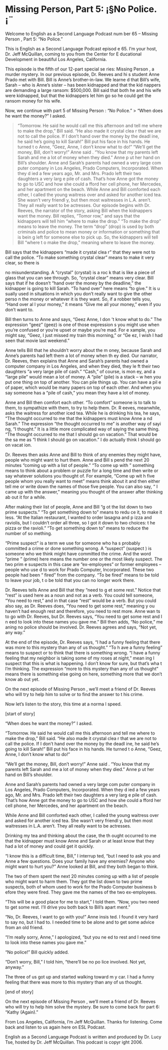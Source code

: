 # Missing Person, Part 5: ¡§No Police.¡¨

Welcome to English as a Second Language Podcast num ber 65 – Missing Person , Part 5: “No Police.”

This is English as a Second Language Podcast episod e 65. I’m your host, Dr. Jeff McQuillan, coming to you from the Center for E ducational Development in beautiful Los Angeles, California.

This episode is the fifth of our 12-part special se ries: Missing Person , a murder mystery. In our previous episode, Dr. Reeves and hi s student Anne Prado met with Bill. Bill is Anne’s brother-in-law. We learne d that Bill’s wife, Sarah – who is Anne’s sister – has been kidnapped and that the kid nappers are demanding a large ransom: $500,000. Bill said that both he and his wife were kidnapped, but that the kidnappers let him go so he could get the ransom money for his wife.

Now, we continue with part 5 of Missing Person : “No Police.” > “When does he want the money?” I asked.
> “Tomorrow. He said he would call me this afternoon and tell me where to make the drop,” Bill said. “He also made it crystal clea r that we are not to call the police. If I don’t hand over the money by the deadl ine, he said he’s going to kill Sarah!” Bill put his face in his hands. He turned t o Anne, “Geez, Anne, I don’t know what to do!”
> “We’ll get the money, Bill, don’t worry!” Anne said . “You know that my parents left Sarah and me a lot of money when they died.” Anne p ut her hand on Bill’s shoulder.
> Anne and Sarah’s parents had owned a very large com puter company in Los Angeles, Prado Computers, Incorporated. When they d ied a few years ago, Mr. and Mrs. Prado left their two daughters a very larg e pile of cash. That’s how Anne got the money to go to USC and how she could a fford her cell phone, her Mercedes, and her apartment on the beach.
> While Anne and Bill comforted each other, I called the young waitress over and asked for another iced tea. She wasn’t very friendl y, but then most waitresses in L.A. aren’t. They all really want to be actresses.
> Our episode begins with Dr. Reeves, the narrator of  the story, asking Bill when the kidnappers want the money. Bill replies, “Tomor row,” and says that the kidnappers will tell him “where to make the drop.” “To make the drop” means to leave the money. The term “drop” (drop) is used by both criminals and police to mean money or information or something that is bein g left for someone else to pick up. So, the kidnappers will tell Bill “where t o make the drop,” meaning where to leave the money.

Bill says that the kidnappers “made it crystal clea r” that they were not to call the police. “To make something crystal clear” means to make it very clear, so there is

no misunderstanding. A “crystal” (crystal) is a roc k that is like a piece of glass that you can see through. So, “crystal clear” means  very clear. Bill says that if he doesn’t “hand over the money by the deadline,” the kidnapper is going to kill Sarah. “To hand over” here means “to give.” It is u sually used in situations in which you don’t really want to give the other perso n the money or whatever it is they want. So, if a robber tells you, “Hand over al l your money,” it means “Give me all your money,” even if you don’t want to.

Bill then turns to Anne and says, “Geez Anne, I don ’t know what to do.” The expression “geez” (geez) is one of those expression s you might use when you’re confused or you’re upset or maybe you’re mad. For e xample, you might say, “Geez, I just missed my train this morning,” or “Ge ez, I wish I had seen that movie last weekend.”

Anne tells Bill that he shouldn’t worry about the m oney, because Sarah and Anne’s parents had left them a lot of money when th ey died. Our narrator, Dr. Reeves, then explains that Anne and Sarah’s parents  had owned a computer company in Los Angeles, and when they died, they le ft their two daughters “a very large pile of cash.” “Cash,” of course, is mon ey, and a “large pile” would mean a lot of money. A “pile” (pile) is a stack – w hen you put one thing on top of another. You can pile things up. You can have a pil e of paper, which would be many papers on top of each other. And when you say someone has a “pile of cash,” you mean they have a lot of money.

Anne and Bill then comfort each other. “To comfort”  someone is to talk to them, to sympathize with them, to try to help them. Dr. R eeves, meanwhile, asks the waitress for another iced tea. While he is drinking  his tea, he says, “The thought occurred to me that the kidnappers must know Anne a nd Sarah.” The expression “the thought occurred to me” is another way of sayi ng, “I thought.” It is a little more complicated way of saying the same thing. “The  thought occurred to me that I should go on vacation.” That would be the sa me as “I think I should go on vacation.” I do actually think I should go on vacat ion.

Dr. Reeves then asks Anne and Bill to think of any enemies they might have, people who might want to hurt them. Anne and Bill s pend the next 20 minutes “coming up with a list of people.” “To come up with ” something means to think about a problem or puzzle for a long time and then write or say whatever solutions you thought of. For example, “Come up wit h five people whom you really want to meet” means think about it and then either tell me or write down the names of those five people. You can also say, “ I came up with the answer,” meaning you thought of the answer after thinking ab out it for a while.

After making their list of people, Anne and Bill “g ot the list down to two prime suspects.” “To get something down to” means to redu ce it, to make it less. “At the Italian restaurant, I wanted to order lasagna and p izza and raviolis, but I couldn’t order all three, so I got it down to two choices: t he pizza or the ravioli.” “To get something down to” means to reduce the number of so mething.

“Prime suspect” is a term we use for someone who ha s probably committed a crime or done something wrong. A “suspect” (suspect ) is someone who we think might have committed the crime. And the word “prime ” (prime) here means the number one or the most likely suspect. The two prim e suspects in this case are “ex-employees” or former employees – people who use d to work for Prado Computer, Incorporated. These two people had been “ fired” from the company. “To be fired” means to be told to leave your job, t o be told that you can no longer work there.

Dr. Reeves tells Anne and Bill that they “need to g et some rest.” Notice that “rest” is used here as a noun and not as a verb. You could  tell someone, “You need to rest,” and in that case “rest” would be a verb. But  you could also say, as Dr. Reeves does, “You need to get some rest,” meaning y ou haven’t had enough rest and therefore, you need to rest more. Anne wan ts to go with Dr. Reeves, but Dr. Reeves says, “You need to get some rest and I n eed to look into these names you gave me.” Bill then adds, “No police,” me aning no police should be involved. Dr. Reeves agrees and says, “Not yet, any way.”

At the end of the episode, Dr. Reeves says, “I had a funny feeling that there was more to this mystery than any of us thought.” “To h ave a funny feeling” means to suspect or to think that there is something wrong. “I have a funny feeling that my neighbor is taking some of my roses at night,” mean ing I suspect that this is what is happening. I don’t know for sure, but that’s wha t I’m thinking. The expression “more to this mystery than any of us thought” means  there is something else going on here, something more that we don’t know ab out yet.

On the next episode of Missing Person , we’ll meet a friend of Dr. Reeves who will try to help him to solve or to find the answer to t his crime.

Now let’s listen to the story, this time at a norma l speed.

[start of story]

“When does he want the money?” I asked.

“Tomorrow. He said he would call me this afternoon and tell me where to make the drop,” Bill said. “He also made it crystal clea r that we are not to call the police. If I don’t hand over the money by the deadl ine, he said he’s going to kill Sarah!” Bill put his face in his hands. He turned t o Anne, “Geez, Anne, I don’t know what to do!”

“We’ll get the money, Bill, don’t worry!” Anne said . “You know that my parents left Sarah and me a lot of money when they died.” Anne p ut her hand on Bill’s shoulder.

Anne and Sarah’s parents had owned a very large com puter company in Los Angeles, Prado Computers, Incorporated. When they d ied a few years ago, Mr. and Mrs. Prado left their two daughters a very larg e pile of cash. That’s how Anne got the money to go to USC and how she could a fford her cell phone, her Mercedes, and her apartment on the beach.

While Anne and Bill comforted each other, I called the young waitress over and asked for another iced tea. She wasn’t very friendl y, but then most waitresses in L.A. aren’t. They all really want to be actresses.

Drinking my tea and thinking about the case, the th ought occurred to me that the kidnapper must know Anne and Sarah or at least know  that they had a lot of money and could get it quickly.

“I know this is a difficult time, Bill,” I interrup ted, “but I need to ask you and Anne a few questions. Does your family have any enemies?  Anyone who might want to hurt you?” Anne looked at Bill, and they both began  to think.

The two of them spent the next 20 minutes coming up  with a list of people who might want to harm them. They got the list down to two prime suspects, both of whom used to work for the Prado Computer business b efore they were fired. They gave me the names of the two ex-employees.

“This will be a good place for me to start,” I told  them. “Now, you two need to get some rest. I’ll drive you both back to Bill’s apart ment.”

“No, Dr. Reeves, I want to go with you!” Anne insis ted. I found it very hard to say no, but I had to. I needed time to be alone and to get some advice from an old friend.

“I’m really sorry, Anne,” I apologized, “but you ne ed to rest and I need time to look into these names you gave me.”

 “No police!” Bill quickly added.

“Don’t worry, Bill,” I told him, “there’ll be no po lice involved. Not yet, anyway.”

The three of us got up and started walking toward m y car. I had a funny feeling that there was more to this mystery than any of us thought.

[end of story]

On the next episode of Missing Person , we’ll meet a friend of Dr. Reeves who will try to help him solve the mystery. Be sure to come back for part 6: “Kathy (Again).”

From Los Angeles, California, I’m Jeff McQuillan. Thanks for listening. Come back and listen to us again here on ESL Podcast.

English as a Second Language Podcast is written and  produced by Dr. Lucy Tse, hosted by Dr. Jeff McQuillan. This podcast is copyr ight 2006.

